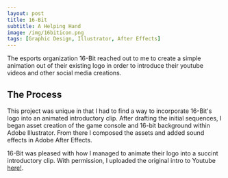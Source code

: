 ```yaml
---
layout: post
title: 16-Bit
subtitle: A Helping Hand
image: /img/16biticon.png
tags: [Graphic Design, Illustrator, After Effects]
---
```

The esports organization 16-Bit reached out to me to create a simple animation out of their existing logo in order to introduce their youtube videos and other social media creations.

## The Process
This project was unique in that I had to find a way to incorporate 16-Bit's logo into an animated introductory clip.
After drafting the initial sequences, I began asset creation of the game console and 16-bit background within Adobe Illustrator. 
From there I composed the assets and added sound effects in Adobe After Effects. 

16-Bit was pleased with how I managed to animate their logo into a succint introductory clip.
With permission, I uploaded the original intro to Youtube [here!](https://youtu.be/L1WP5hCgqpg).
